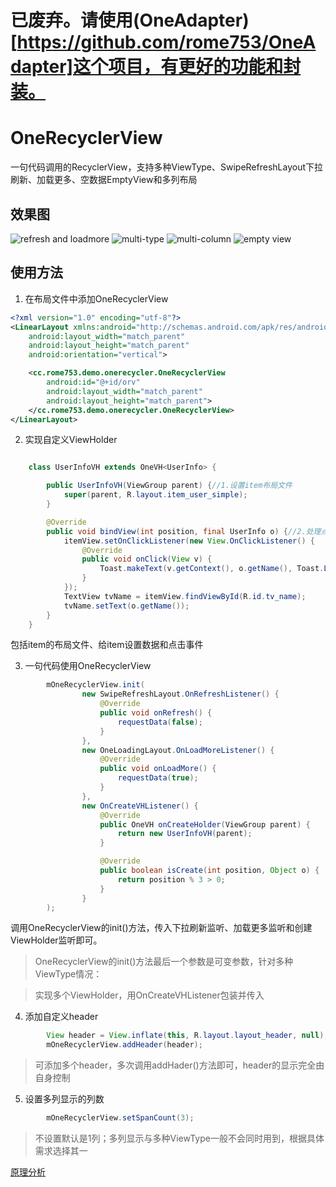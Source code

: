 # 已废弃。请使用(OneAdapter)[https://github.com/rome753/OneAdapter]这个项目，有更好的功能和封装。

# OneRecyclerView
一句代码调用的RecyclerView，支持多种ViewType、SwipeRefreshLayout下拉刷新、加载更多、空数据EmptyView和多列布局

## 效果图
![refresh and loadmore](https://github.com/rome753/OneRecyclerView/raw/master/screenshots/orv_base.gif)
![multi-type](https://github.com/rome753/OneRecyclerView/raw/master/screenshots/orv_types.gif)
![multi-column](https://github.com/rome753/OneRecyclerView/raw/master/screenshots/orv_columns.gif)
![empty view](https://github.com/rome753/OneRecyclerView/raw/master/screenshots/orv_empty.gif)


## 使用方法

1. 在布局文件中添加OneRecyclerView
```xml
<?xml version="1.0" encoding="utf-8"?>
<LinearLayout xmlns:android="http://schemas.android.com/apk/res/android"
    android:layout_width="match_parent"
    android:layout_height="match_parent"
    android:orientation="vertical">

    <cc.rome753.demo.onerecycler.OneRecyclerView
        android:id="@+id/orv"
        android:layout_width="match_parent"
        android:layout_height="match_parent">
    </cc.rome753.demo.onerecycler.OneRecyclerView>
</LinearLayout>
```

2. 实现自定义ViewHolder
```java

    class UserInfoVH extends OneVH<UserInfo> {

        public UserInfoVH(ViewGroup parent) {//1.设置item布局文件
            super(parent, R.layout.item_user_simple);
        }

        @Override
        public void bindView(int position, final UserInfo o) {//2.处理点击事件和设置数据
            itemView.setOnClickListener(new View.OnClickListener() {
                @Override
                public void onClick(View v) {
                    Toast.makeText(v.getContext(), o.getName(), Toast.LENGTH_SHORT).show();
                }
            });
            TextView tvName = itemView.findViewById(R.id.tv_name);
            tvName.setText(o.getName());
        }
    }
```

包括item的布局文件、给item设置数据和点击事件

3. 一句代码使用OneRecyclerView
```java
        mOneRecyclerView.init(
                new SwipeRefreshLayout.OnRefreshListener() {
                    @Override
                    public void onRefresh() {
                        requestData(false);
                    }
                },
                new OneLoadingLayout.OnLoadMoreListener() {
                    @Override
                    public void onLoadMore() {
                        requestData(true);
                    }
                },
                new OnCreateVHListener() {
                    @Override
                    public OneVH onCreateHolder(ViewGroup parent) {
                        return new UserInfoVH(parent);
                    }

                    @Override
                    public boolean isCreate(int position, Object o) {
                        return position % 3 > 0;
                    }
                }
        );
```
调用OneRecyclerView的init()方法，传入下拉刷新监听、加载更多监听和创建ViewHolder监听即可。

> OneRecyclerView的init()方法最后一个参数是可变参数，针对多种ViewType情况：

> 实现多个ViewHolder，用OnCreateVHListener包装并传入

4. 添加自定义header
```java
        View header = View.inflate(this, R.layout.layout_header, null);
        mOneRecyclerView.addHeader(header);
```

> 可添加多个header，多次调用addHader()方法即可，header的显示完全由自身控制

5. 设置多列显示的列数
```java
        mOneRecyclerView.setSpanCount(3);
```

> 不设置默认是1列；多列显示与多种ViewType一般不会同时用到，根据具体需求选择其一

[原理分析](http://www.jianshu.com/p/d73b937bcc0d)
